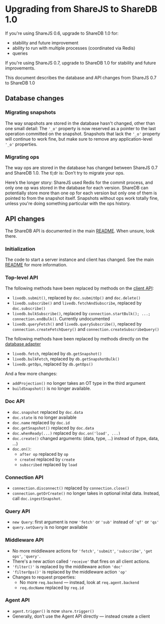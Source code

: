 # Upgrading from ShareJS to ShareDB 1.0

If you're using ShareJS 0.6, upgrade to ShareDB 1.0 for:
* stability and future improvement
* ability to run with multiple processes (coordinated via Redis)
* queries

If you're using ShareJS 0.7, upgrade to ShareDB 1.0 for
stability and future improvements.

This document describes the database and API changes from ShareJS 0.7
to ShareDB 1.0

## Database changes

### Migrating snapshots

The way snapshots are stored in the database hasn't changed, other than one
small detail: The `'_o'` property is now reserved as a pointer to the last
operation committed on the snapshot. Snapshots that lack the `'_o'` property
will continue to work fine, but make sure to remove any application-level
`'_o'` properties.

### Migrating ops

The way ops are stored in the database has changed between ShareJS 0.7 and ShareDB 1.0. The tl;dr is: Don’t try to migrate your ops.

Here’s the longer story: ShareJS used Redis for the commit process, and only one op was stored in the database for each version. ShareDB can potentially store more than one op for each version but only one of them is pointed to from the snapshot itself. Snapshots without ops work totally fine, unless you're doing something particular with the ops history.

## API changes

The ShareDB API is documented in the main [README](https://github.com/share/sharedb#server-api). When unsure, look there.

### Initialization

The code to start a server instance and client has changed. See the main [README](https://github.com/share/sharedb#server-api) for more information.

### Top-level API

The following methods have been replaced by methods on the [client API](https://github.com/share/sharedb#client-api):
* `livedb.submit()`, replaced by `doc.submitOp()` and `doc.delete()`
* `livedb.subscribe()` and `livedb.fetchAndSubscribe`, replaced by `doc.subscribe()`
* `livedb.bulkSubscribe()`, replaced by `connection.startBulk(); ...; connection.endBulk()`. Currently undocumented
* `livedb.queryFetch()` and `livedb.querySubscribe()`, replaced by `connection.createFetchQuery()` and `connection.createSubscribeQuery()`

The following methods have been replaced by methods directly on the [database adapter](https://github.com/share/sharedb#database-adapters)
* `livedb.fetch`, replaced by `db.getSnapshot()`
* `livedb.bulkFetch`, replaced by `db.getSnapshotBulk()`
* `livedb.getOps`, replaced by `db.getOps()`

And a few more changes:
* `addProjection()` no longer takes an OT type in the third argument
* `buildSnapshot()` is no longer available.

### Doc API

* `doc.snapshot` replaced by `doc.data`
* `doc.state` is no longer available
* `doc.name` replaced by `doc.id`
* `doc.getSnapshot()` replaced by `doc.data`
* `doc.whenReady(...)` replaced by `doc.on('load', ...)`
* `doc.create()` changed arguments: (data, type, ...) instead of (type, data, ...)
* `doc.on()`:
  * `after op` replaced by `op`
  * `created` replaced by `create`
  * `subscribed` replaced by `load`

### Connection API

* `connection.disconnect()` replaced by `connection.close()`
* `connection.getOrCreate()` no longer takes in optional inital data. Instead, call  `doc.ingestSnapshot`.

### Query API

* `new Query`: first argument is now `'fetch'` or `'sub'` instead of `'qf'` or `'qs'`
* `query.setQuery` is no longer available

### Middleware API

* No more middleware actions for `'fetch'`, `'submit'`, `'subscribe'`, `'get ops'`, `'query'`.
* There's a new action called `'receive'` that fires on all client actions.
* `'filter()'` is replaced by the middleware action `'doc'`
* `'filterOps()'` is replaced by the middleware action `'op'`
* Changes to request properties:
  * No more `req.backend` — instead, look at `req.agent.backend`
  * `req.docName` replaced by `req.id`

### Agent API

* `agent.trigger()` is now `share.trigger()`
* Generally, don’t use the Agent API directly — instead create a client
